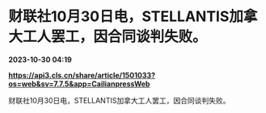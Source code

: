 # 财联社10月30日电，STELLANTIS加拿大工人罢工，因合同谈判失败。

**2023-10-30 04:19**

**https://api3.cls.cn/share/article/1501033?os=web&sv=7.7.5&app=CailianpressWeb**

财联社10月30日电，STELLANTIS加拿大工人罢工，因合同谈判失败。
